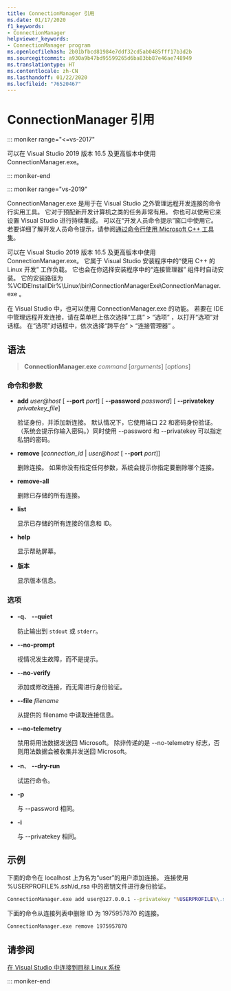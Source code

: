 ```yaml
---
title: ConnectionManager 引用
ms.date: 01/17/2020
f1_keywords:
- ConnectionManager
helpviewer_keywords:
- ConnectionManager program
ms.openlocfilehash: 2b01bfbcd81984e7ddf32cd5ab0485fff17b3d2b
ms.sourcegitcommit: a930a9b47bd95599265d6ba83bb87e46ae748949
ms.translationtype: HT
ms.contentlocale: zh-CN
ms.lasthandoff: 01/22/2020
ms.locfileid: "76520467"
---
```

# <a name="connectionmanager-reference"></a>ConnectionManager 引用

::: moniker range="<=vs-2017"

可以在 Visual Studio 2019 版本 16.5 及更高版本中使用 ConnectionManager.exe。

::: moniker-end

::: moniker range="vs-2019"

ConnectionManager.exe 是用于在 Visual Studio 之外管理远程开发连接的命令行实用工具。 它对于预配新开发计算机之类的任务非常有用。 你也可以使用它来设置 Visual Studio 进行持续集成。 可以在“开发人员命令提示”窗口中使用它。 若要详细了解开发人员命令提示，请参阅[通过命令行使用 Microsoft C++ 工具集](..\build\building-on-the-command-line.md)。

可以在 Visual Studio 2019 版本 16.5 及更高版本中使用 ConnectionManager.exe。 它属于 Visual Studio 安装程序中的“使用 C++ 的 Linux 开发”  工作负载。 它也会在你选择安装程序中的“连接管理器”  组件时自动安装。 它的安装路径为 %VCIDEInstallDir%\\Linux\\bin\\ConnectionManagerExe\\ConnectionManager.exe  。

在 Visual Studio 中，也可以使用 ConnectionManager.exe 的功能。 若要在 IDE 中管理远程开发连接，请在菜单栏上依次选择“工具”   > “选项”  ，以打开“选项”对话框。 在“选项”对话框中，依次选择“跨平台”   > “连接管理器”  。

## <a name="syntax"></a>语法

> **ConnectionManager.exe** *command* \[*arguments*] \[*options*]

### <a name="commands-and-arguments"></a>命令和参数

- **add** *user\@host* \[ **--port** *port*] \[ **--password** *password*] \[ **--privatekey** *privatekey_file*]

  验证身份，并添加新连接。 默认情况下，它使用端口 22 和密码身份验证。 （系统会提示你输入密码。）同时使用 --password  和 --privatekey  可以指定私钥的密码。

- **remove** \[*connection_id* \| *user\@host* \[ **--port** *port*]]

  删除连接。 如果你没有指定任何参数，系统会提示你指定要删除哪个连接。

- **remove-all**

  删除已存储的所有连接。

- **list**

  显示已存储的所有连接的信息和 ID。

- **help**

  显示帮助屏幕。

- **版本**

  显示版本信息。

### <a name="options"></a>选项

- **-q**、 **--quiet**

  防止输出到 `stdout` 或 `stderr`。

- **--no-prompt**

  视情况发生故障，而不是提示。

- **--no-verify**

  添加或修改连接，而无需进行身份验证。

- **--file** *filename*

  从提供的 filename  中读取连接信息。

- **--no-telemetry**

  禁用将用法数据发送回 Microsoft。 除非传递的是 --no-telemetry  标志，否则用法数据会被收集并发送回 Microsoft。  

- **-n**、 **--dry-run**

  试运行命令。

- **-p**

  与 --password  相同。

- **-i**

  与 --privatekey  相同。

## <a name="examples"></a>示例

下面的命令在 localhost 上为名为“user”的用户添加连接。 连接使用 %USERPROFILE%\.ssh\id_rsa  中的密钥文件进行身份验证。

```cmd
ConnectionManager.exe add user@127.0.0.1 --privatekey "%USERPROFILE%\.ssh\id_rsa"
```

下面的命令从连接列表中删除 ID 为 1975957870 的连接。

```cmd
ConnectionManager.exe remove 1975957870
```

## <a name="see-also"></a>请参阅

[在 Visual Studio 中连接到目标 Linux 系统](connect-to-your-remote-linux-computer.md)

::: moniker-end
